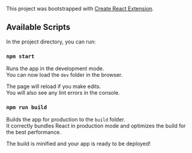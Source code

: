 This project was bootstrapped with [Create React Extension](https://github.com/RaulNicoletti/create-react-extension).

## Available Scripts

In the project directory, you can run:

### `npm start`

Runs the app in the development mode.\
You can now load the `dev` folder in the browser.

The page will reload if you make edits.\
You will also see any lint errors in the console.

### `npm run build`

Builds the app for production to the `build` folder.\
It correctly bundles React in production mode and optimizes the build for the best performance.

The build is minified and your app is ready to be deployed!
